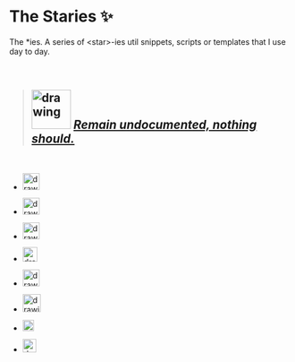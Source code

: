 # The Staries :sparkles:
The *ies. A series of &lt;star>-ies util snippets, scripts or templates that I use day to day.

<br>

> ##  <a href="https://www.yodaspeak.co.uk/index.php" target="_blank"><img src="https://encrypted-tbn0.gstatic.com/images?q=tbn%3AANd9GcRUV7eB7H6rROCZSd8pAj353ramq-c-4puIuPSIvq3sCznS_aEb" alt="drawing" width="70"/></a>  [_Remain undocumented, nothing should._](http://starlogs.net/#cgpu/staries)

<br>

- <a href="https://github.com/cgpu/staries/tree/master/Rmdies" target="_blank"><img src="https://upload.wikimedia.org/wikipedia/commons/thumb/1/1b/R_logo.svg/724px-R_logo.svg.png?raw=true" alt="drawing" width="30"/></a>

- <a href="https://github.com/cgpu/staries/tree/master/dockies" target="_blank"><img src="https://www.riccardoancarani.it/content/images/size/w600/2018/08/Docker_logo_horizontal-1.png" alt="drawing" width="30"/></a>

- <a href="https://github.com/cgpu/staries/tree/master/tuxies" target="_blank"><img src="https://upload.wikimedia.org/wikipedia/commons/a/af/Tux.png?raw=true" alt="drawing" width="30"/></a>

- <a href="https://github.com/cgpu/staries/tree/master/swaggies" target="_blank"><img src="https://emojis.slackmojis.com/emojis/images/1531849430/4246/blob-sunglasses.gif?1531849430" alt="drawing" width="26"/></a>

- <a href="https://github.com/cgpu/staries/tree/master/cloudies" target="_blank"><img src="https://luktom.net/wordpress/wp-content/uploads/2018/04/googlecloud.png?raw=true" alt="drawing" width="30"/></a>

- <a href="https://github.com/cgpu/staries/tree/master/gities" target="_blank"><img src="https://github.githubassets.com/images/modules/logos_page/GitHub-Mark.png?raw=true" alt="drawing" width="32"/></a>

- <a href="https://github.com/cgpu/staries/tree/master/nexties" target="_blank"><img src="https://avatars1.githubusercontent.com/u/6698688?s=280&v=4?raw=true" alt="drawing" width="20"/></a>

- <a href="https://github.com/cgpu/staries/tree/master/condies" target="_blank"><img src="https://paganresearch.io/images/anaconda.png?raw=true" alt="drawing" width="24"/></a>
